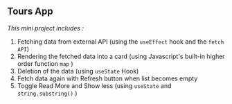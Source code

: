 ## **Tours App**

*This mini project includes :*

1. Fetching data from external API (using the `useEffect` hook and the `fetch API`)
2. Rendering the fetched data into a card (using Javascript's built-in higher order function `map` )
3. Deletion of the data (using `useState` Hook)
4. Fetch data again with Refresh button when list becomes empty
5. Toggle Read More and Show less (using `useState` and `string.substring()` )
